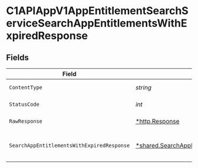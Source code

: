 # C1APIAppV1AppEntitlementSearchServiceSearchAppEntitlementsWithExpiredResponse


## Fields

| Field                                                                                                                      | Type                                                                                                                       | Required                                                                                                                   | Description                                                                                                                |
| -------------------------------------------------------------------------------------------------------------------------- | -------------------------------------------------------------------------------------------------------------------------- | -------------------------------------------------------------------------------------------------------------------------- | -------------------------------------------------------------------------------------------------------------------------- |
| `ContentType`                                                                                                              | *string*                                                                                                                   | :heavy_check_mark:                                                                                                         | HTTP response content type for this operation                                                                              |
| `StatusCode`                                                                                                               | *int*                                                                                                                      | :heavy_check_mark:                                                                                                         | HTTP response status code for this operation                                                                               |
| `RawResponse`                                                                                                              | [*http.Response](https://pkg.go.dev/net/http#Response)                                                                     | :heavy_check_mark:                                                                                                         | Raw HTTP response; suitable for custom response parsing                                                                    |
| `SearchAppEntitlementsWithExpiredResponse`                                                                                 | [*shared.SearchAppEntitlementsWithExpiredResponse](../../../pkg/models/shared/searchappentitlementswithexpiredresponse.md) | :heavy_minus_sign:                                                                                                         | The SearchAppEntitlementsWithExpiredResponse message contains a list of results and a nextPageToken if applicable.         |